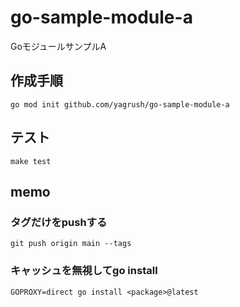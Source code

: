 # go-sample-module-a

GoモジュールサンプルA

## 作成手順

```
go mod init github.com/yagrush/go-sample-module-a
```

## テスト

```
make test
```

## memo

### タグだけをpushする
```
git push origin main --tags
```

### キャッシュを無視してgo install
```
GOPROXY=direct go install <package>@latest
```
